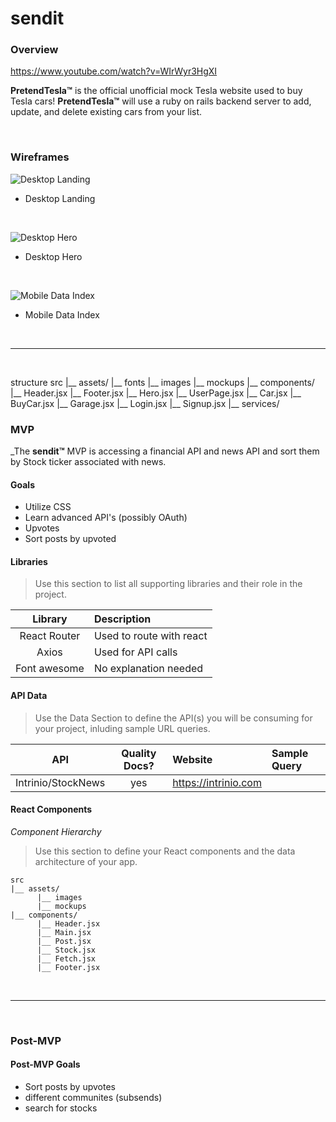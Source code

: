 # **sendit**

### Overview

https://www.youtube.com/watch?v=WIrWyr3HgXI

**PretendTesla™** is the official unofficial mock Tesla website used to buy Tesla cars! **PretendTesla™** will use a ruby on rails backend server to add, update, and delete existing cars from your list.

<br>

### Wireframes

![Desktop Landing](https://i.imgur.com/U3oiNU7.png)

- Desktop Landing

<br>

![Desktop Hero](https://i.imgur.com/cSFd1ZJ.png)

- Desktop Hero

<br>

![Mobile Data Index](https://i.imgur.com/XpZs5T6.png)

- Mobile Data Index

<br>

---

<br>

structure
src
|__ assets/
     |__ fonts
     |__ images
     |__ mockups
|__ components/
     |__ Header.jsx
     |__ Footer.jsx
     |__ Hero.jsx
     |__ UserPage.jsx
     |__ Car.jsx
     |__ BuyCar.jsx
     |__ Garage.jsx
     |__ Login.jsx
     |__ Signup.jsx
|__ services/

### MVP

\_The **sendit™** MVP is accessing a financial API and news API and sort them by Stock ticker associated with news.

#### Goals

- Utilize CSS
- Learn advanced API's (possibly OAuth)
- Upvotes
- Sort posts by upvoted

#### Libraries

> Use this section to list all supporting libraries and their role in the project.

|   Library    | Description              |
| :----------: | :----------------------- |
| React Router | Used to route with react |
|    Axios     | Used for API calls       |
| Font awesome | No explanation needed    |

#### API Data

> Use the Data Section to define the API(s) you will be consuming for your project, inluding sample URL queries.

|        API         | Quality Docs? | Website              | Sample Query |
| :----------------: | :-----------: | :------------------- | :----------- |
| Intrinio/StockNews |      yes      | https://intrinio.com |              |

#### React Components

_Component Hierarchy_

> Use this section to define your React components and the data architecture of your app.

```
src
|__ assets/
      |__ images
      |__ mockups
|__ components/
      |__ Header.jsx
      |__ Main.jsx
      |__ Post.jsx
      |__ Stock.jsx
      |__ Fetch.jsx
      |__ Footer.jsx
```

<br>

---

<br>

### Post-MVP

#### Post-MVP Goals

- Sort posts by upvotes
- different communites (subsends)
- search for stocks
